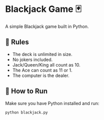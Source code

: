 # Blackjack Game 🃏

A simple Blackjack game built in Python.

## 🎯 Rules
- The deck is unlimited in size.
- No jokers included.
- Jack/Queen/King all count as 10.
- The Ace can count as 11 or 1.
- The computer is the dealer.

## 🚀 How to Run
Make sure you have Python installed and run:

```bash
python blackjack.py
